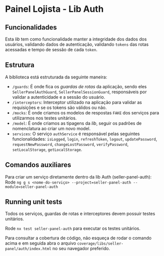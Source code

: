 # Painel Lojista - Lib Auth

## Funcionalidades

Esta <i>lib</i> tem como funcionalidade manter a integridade dos dados dos usuários, validando dados de autenticação, validando `tokens` das rotas acessadas e tempo de sessão de cada `token`.

## Estrutura

A biblioteca está estruturada da seguinte maneira:

-   `/guards`: É onde fica os <i>guardas de rotas</i> da aplicação, sendo eles `SellerPanelAuthGuard`, `SellerPanelSessionGuard`, responsáveis por validar a autenticidade e a sessão do usuário.
-   `/interceptors`: Interceptor utilizado na aplicação para validar as requisições e se os tokens são válidos ou não.
-   `/mocks`: É onde criamos os modelos de respostas `FAKE` dos serviços para utilizarmos nos testes unitários.
-   `/model`: É onde criamos as tipagens da <i>lib</i>, seguir os padrões de nomenclatura ao criar um novo model.
-   `services`: O serviço `authService` é responsável pelas seguintes funcionalidades: `isLogged`, `login`, `refreshToken`, `logout`, `updatePassword`, `requestNewPassword`, `changeLostPassword`, `verifyPassword`, `setLocalStorage`, `getLocalStorage`.

## Comandos auxiliares

Para criar um serviço diretamente dentro da lib Auth (seller-panel-auth):  
Rode `ng g s <nome-do-serviço> --project=seller-panel-auth --module=seller-panel-auth`

## Running unit tests

Todos os serviços, guardas de rotas e interceptores devem possuir testes unitários.

Rode `nx test seller-panel-auth` para executar os testes unitários.

Para consultar a cobertura de código, não esqueça de rodar o comando acima e em seguida abra o arquivo `coverage/libs/seller-panel/auth/index.html` no seu navegador preferido.
